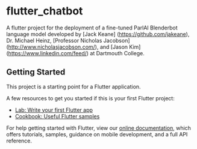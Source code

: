 # flutter_chatbot

A flutter project for the deployment of a fine-tuned ParlAI Blenderbot language model developed by [Jack Keane] (https://github.com/jakeane), Dr. Michael Heinz, [Professor Nicholas Jacobson] (http://www.nicholasjacobson.com/), and [Jason Kim] (https://www.linkedin.com/feed/) at Dartmouth College. 

## Getting Started

This project is a starting point for a Flutter application.

A few resources to get you started if this is your first Flutter project:

- [Lab: Write your first Flutter app](https://flutter.dev/docs/get-started/codelab)
- [Cookbook: Useful Flutter samples](https://flutter.dev/docs/cookbook)

For help getting started with Flutter, view our
[online documentation](https://flutter.dev/docs), which offers tutorials,
samples, guidance on mobile development, and a full API reference.
